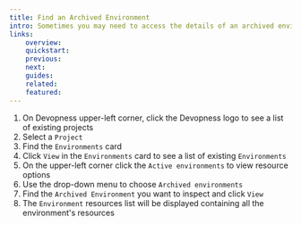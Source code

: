 ```yaml
---
title: Find an Archived Environment
intro: Sometimes you may need to access the details of an archived environment or see a list of environments in a project that have been archived. You can access details of all archived environments in a project owned by you.
links:
    overview:
    quickstart:
    previous:
    next:
    guides:
    related:
    featured:
---
```


1. On Devopness upper-left corner, click the Devopness logo to see a list of existing projects
1. Select a `Project`
1. Find the `Environments` card
1. Click `View` in the `Environments` card to see a list of existing `Environments`
1. On the upper-left corner click the `Active environments` to view resource options
1. Use the drop-down menu to choose `Archived environments`
1. Find the `Archived Environment` you want to inspect and click `View`
1. The `Environment` resources list will be displayed containing all the environment's resources
